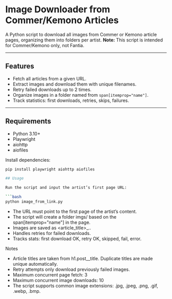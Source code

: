 # Image Downloader from Commer/Kemono Articles

A Python script to download all images from Commer or Kemono article pages, organizing them into folders per artist. **Note:** This script is intended for Commer/Kemono only, not Fantia.


---

## Features

- Fetch all articles from a given URL.
- Extract images and download them with unique filenames.
- Retry failed downloads up to 2 times.
- Organize images in a folder named from `span[itemprop="name"]`.
- Track statistics: first downloads, retries, skips, failures.

---

## Requirements

- Python 3.10+
- Playwright
- aiohttp
- aiofiles

Install dependencies:

```bash
pip install playwright aiohttp aiofiles

## Usage

Run the script and input the artist’s first page URL:

```bash
python image_from_link.py
```

- The URL must point to the first page of the artist’s content.
- The script will create a folder imgs/<user> based on the span[itemprop="name"] in the page.
- Images are saved as <article_title>_<index>.<ext>.
- Handles retries for failed downloads.
- Tracks stats: first download OK, retry OK, skipped, fail, error.

Notes
- Article titles are taken from h1.post__title. Duplicate titles are made unique automatically.
- Retry attempts only download previously failed images.
- Maximum concurrent page fetch: 3
- Maximum concurrent image downloads: 10
- The script supports common image extensions: .jpg, .jpeg, .png, .gif, .webp, .bmp.